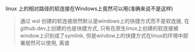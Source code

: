 linux 上的相对路径的软连接在Windows上竟然可以用(准确来说不是这样)

> 通过 wsl 创建的软连接居然默认是windows上的快捷方式而不是软连接, 在github.dev上创建的也是快捷方式, 只有在原生linux上创建的软连接被window上识别成了symlink, 但是window上的快捷方式在linux的环境中部署居然可以使用, 离谱